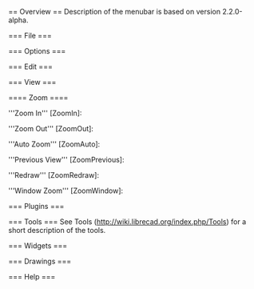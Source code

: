 == Overview ==
Description of the menubar is based on version 2.2.0-alpha.

=== File ===

=== Options ===

=== Edit ===

=== View ===

==== Zoom ====

'''Zoom In''' [ZoomIn]: 

'''Zoom Out''' [ZoomOut]: 

'''Auto Zoom''' [ZoomAuto]: 

'''Previous View''' [ZoomPrevious]: 

'''Redraw''' [ZoomRedraw]: 

'''Window Zoom''' [ZoomWindow]:

=== Plugins ===

=== Tools ===
See Tools (http://wiki.librecad.org/index.php/Tools) for a short description of the tools.

=== Widgets ===

=== Drawings ===

=== Help ===
